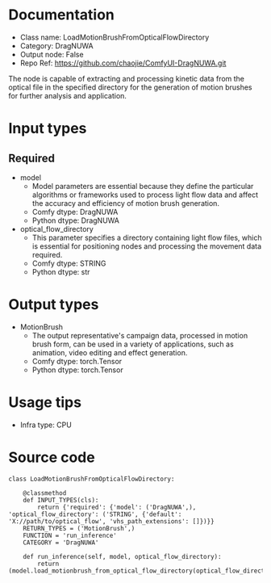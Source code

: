 # Documentation
- Class name: LoadMotionBrushFromOpticalFlowDirectory
- Category: DragNUWA
- Output node: False
- Repo Ref: https://github.com/chaojie/ComfyUI-DragNUWA.git

The node is capable of extracting and processing kinetic data from the optical file in the specified directory for the generation of motion brushes for further analysis and application.

# Input types
## Required
- model
    - Model parameters are essential because they define the particular algorithms or frameworks used to process light flow data and affect the accuracy and efficiency of motion brush generation.
    - Comfy dtype: DragNUWA
    - Python dtype: DragNUWA
- optical_flow_directory
    - This parameter specifies a directory containing light flow files, which is essential for positioning nodes and processing the movement data required.
    - Comfy dtype: STRING
    - Python dtype: str

# Output types
- MotionBrush
    - The output representative's campaign data, processed in motion brush form, can be used in a variety of applications, such as animation, video editing and effect generation.
    - Comfy dtype: torch.Tensor
    - Python dtype: torch.Tensor

# Usage tips
- Infra type: CPU

# Source code
```
class LoadMotionBrushFromOpticalFlowDirectory:

    @classmethod
    def INPUT_TYPES(cls):
        return {'required': {'model': ('DragNUWA',), 'optical_flow_directory': ('STRING', {'default': 'X://path/to/optical_flow', 'vhs_path_extensions': []})}}
    RETURN_TYPES = ('MotionBrush',)
    FUNCTION = 'run_inference'
    CATEGORY = 'DragNUWA'

    def run_inference(self, model, optical_flow_directory):
        return (model.load_motionbrush_from_optical_flow_directory(optical_flow_directory),)
```